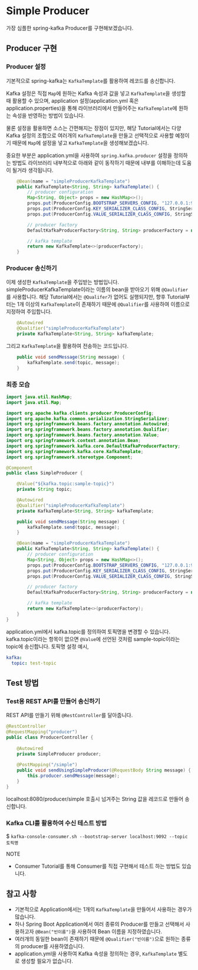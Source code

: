 # Simple Producer

가장 심플한 spring-kafka Producer를 구현해보겠습니다.

## Producer 구현
### Producer 설정
기본적으로 spring-kafka는 `KafkaTemplate`를 활용하여 레코드를 송신합니다.

Kafka 설정은 직접 `Map`에 원하는 Kafka 속성과 값을 넣고 `KafkaTemplate`을 생성할 때 활용할 수 있으며,
application 설정(application.yml 혹은 application.properties)을 통해 라이브러리에서 만들어주는 `KafkaTemplate`에 원하는 속성을 반영하는 방법이 있습니다.

물론 설정을 활용하면 소스는 간편해지는 장점이 있지만,
해당 Tutorial에서는 다양 Kafka 설정의 조합으로 여러개의 `KafkaTemplate`을 만들고 선택적으로 사용할 예정이기 때문에 `Map`에 설정을 넣고 `KafkaTemplate`을 생성해보겠습니다.

중요한 부분은 application.yml을 사용하여 `spring.kafka.producer` 설정을 정의하는 방법도 라이브러리 내부적으로 아래와 같이 동작하기 때문에 내부를 이해하는데 도움이 될거라 생각됩니다.
```java
    @Bean(name = "simpleProducerKafkaTemplate")
    public KafkaTemplate<String, String> kafkaTemplate() {
        // producer configuration
        Map<String, Object> props = new HashMap<>();
        props.put(ProducerConfig.BOOTSTRAP_SERVERS_CONFIG, "127.0.0.1:9092");
        props.put(ProducerConfig.KEY_SERIALIZER_CLASS_CONFIG, StringSerializer.class);
        props.put(ProducerConfig.VALUE_SERIALIZER_CLASS_CONFIG, StringSerializer.class);

        // producer factory
        DefaultKafkaProducerFactory<String, String> producerFactory = new DefaultKafkaProducerFactory<>(props);

        // kafka template
        return new KafkaTemplate<>(producerFactory);
    }
```

### Producer 송신하기
이제 생성한 `KafkaTemplate`을 주입받는 방법입니다.
simpleProducerKafkaTemplate이라는 이름의 bean을 받아오기 위해 `@Qaulifier`를 사용합니다.
해당 Tutorial에서는 `@Qualifer`가 없어도 실행되지만, 향후 Tutorial부터는 1개 이상의 `KafkaTemplate`이 존재하기 때문에 `@Qualifier`를 사용하여 이름으로 지정하여 주입합니다.
```java
    @Autowired
    @Qualifier("simpleProducerKafkaTemplate")
    private KafkaTemplate<String, String> kafkaTemplate;
```

그리고 `KafkaTemplate`을 활용하여 전송하는 코드입니다.
```java
    public void sendMessage(String message) {
        kafkaTemplate.send(topic, message);
    }
```
### 최종 모습
```java
import java.util.HashMap;
import java.util.Map;

import org.apache.kafka.clients.producer.ProducerConfig;
import org.apache.kafka.common.serialization.StringSerializer;
import org.springframework.beans.factory.annotation.Autowired;
import org.springframework.beans.factory.annotation.Qualifier;
import org.springframework.beans.factory.annotation.Value;
import org.springframework.context.annotation.Bean;
import org.springframework.kafka.core.DefaultKafkaProducerFactory;
import org.springframework.kafka.core.KafkaTemplate;
import org.springframework.stereotype.Component;

@Component
public class SimpleProducer {

    @Value("${kafka.topic:sample-topic}")
    private String topic;

    @Autowired
    @Qualifier("simpleProducerKafkaTemplate")
    private KafkaTemplate<String, String> kafkaTemplate;

    public void sendMessage(String message) {
        kafkaTemplate.send(topic, message);
    }

    @Bean(name = "simpleProducerKafkaTemplate")
    public KafkaTemplate<String, String> kafkaTemplate() {
        // producer configuration
        Map<String, Object> props = new HashMap<>();
        props.put(ProducerConfig.BOOTSTRAP_SERVERS_CONFIG, "127.0.0.1:9092");
        props.put(ProducerConfig.KEY_SERIALIZER_CLASS_CONFIG, StringSerializer.class);
        props.put(ProducerConfig.VALUE_SERIALIZER_CLASS_CONFIG, StringSerializer.class);

        // producer factory
        DefaultKafkaProducerFactory<String, String> producerFactory = new DefaultKafkaProducerFactory<>(props);

        // kafka template
        return new KafkaTemplate<>(producerFactory);
    }
}
```

application.yml에서 kafka.topic를 정의하여 토픽명을 변경할 수 있습니다.
kafka.topic이라는 항목이 없으면 `@Value`에 선언된 것처럼 sample-topic이라는 topic에 송신합니다.
토픽명 설정 예시,
```yml
kafka:
  topic: test-topic
```

## Test 방법 
### Test용 REST API를 만들어 송신하기 
REST API를 만들기 위해 `@RestController`를 달아줍니다.
```java
@RestController
@RequestMapping("producer")
public class ProducerController {
    
    @Autowired
    private SimpleProducer producer;
    
    @PostMapping("/simple")
    public void sendUsingSimpleProducer(@RequestBody String message) {
        this.producer.sendMessage(message);
    }
}
```
localhost:8080/producer/simple 호출시 넘겨주는 String 값을 레코드로 만들어 송신합니다.

### Kafka CLI를 활용하여 수신 테스트 방법
$ `kafka-console-consumer.sh --bootstrap-server localhost:9092 --topic 토픽명`

NOTE
* Consumer Tutorial를 통해 Consumer를 직접 구현해서 테스트 하는 방법도 있습니다.


## 참고 사항
* 기본적으로 Application에서는 1개의 `KafkaTemplate`을 만들어서 사용하는 경우가 많습니다.
* 하나 Spring Boot Application에서 여러 종류의 Producer를 만들고 선택해서 사용하고자 `@Bean("빈이름")`을 사용하여 Bean 이름을 지정하였습니다.
* 여러개의 동일한 bean이 존재하기 때문에 `@Qualifier("빈이름")`으로 원하는 종류의 producer를 사용하였습니다.
* application.yml을 사용하여 Kafka 속성을 정의하는 경우, `KafkaTemplate` 별도로 생성할 필요가 없습니다.